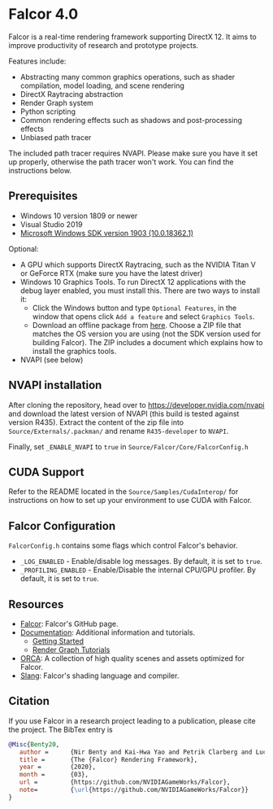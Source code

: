 # Falcor 4.0

Falcor is a real-time rendering framework supporting DirectX 12. It aims to improve productivity of research and prototype projects.

Features include:
* Abstracting many common graphics operations, such as shader compilation, model loading, and scene rendering
* DirectX Raytracing abstraction
* Render Graph system
* Python scripting
* Common rendering effects such as shadows and post-processing effects
* Unbiased path tracer

The included path tracer requires NVAPI. Please make sure you have it set up properly, otherwise the path tracer won't work. You can find the instructions below.

## Prerequisites
- Windows 10 version 1809 or newer
- Visual Studio 2019
- [Microsoft Windows SDK version 1903 (10.0.18362.1)](https://developer.microsoft.com/en-us/windows/downloads/sdk-archive)

Optional:
- A GPU which supports DirectX Raytracing, such as the NVIDIA Titan V or GeForce RTX (make sure you have the latest driver)
- Windows 10 Graphics Tools. To run DirectX 12 applications with the debug layer enabled, you must install this. There are two ways to install it:
    - Click the Windows button and type `Optional Features`, in the window that opens click `Add a feature` and select `Graphics Tools`.
    - Download an offline package from [here](https://docs.microsoft.com/en-us/windows-hardware/test/hlk/windows-hardware-lab-kit#supplemental-content-for-graphics-media-and-mean-time-between-failures-mtbf-tests). Choose a ZIP file that matches the OS version you are using (not the SDK version used for building Falcor). The ZIP includes a document which explains how to install the graphics tools.
- NVAPI (see below)

## NVAPI installation
After cloning the repository, head over to https://developer.nvidia.com/nvapi and download the latest version of NVAPI (this build is tested against version R435).
Extract the content of the zip file into `Source/Externals/.packman/` and rename `R435-developer` to `NVAPI`.

Finally, set `_ENABLE_NVAPI` to `true` in `Source/Falcor/Core/FalcorConfig.h`

## CUDA Support
Refer to the README located in the `Source/Samples/CudaInterop/` for instructions on how to set up your environment to use CUDA with Falcor.

## Falcor Configuration
`FalcorConfig.h` contains some flags which control Falcor's behavior.
- `_LOG_ENABLED` - Enable/disable log messages. By default, it is set to `true`.
- `_PROFILING_ENABLED` - Enable/Disable the internal CPU/GPU profiler. By default, it is set to `true`.

## Resources
- [Falcor](https://github.com/NVIDIAGameWorks/Falcor): Falcor's GitHub page.
- [Documentation](./Docs/index.md): Additional information and tutorials.
    - [Getting Started](./Docs/Usage/Getting-Started.md)
    - [Render Graph Tutorials](./Docs/Tutorials/index.md)
- [ORCA](https://developer.nvidia.com/orca): A collection of high quality scenes and assets optimized for Falcor.
- [Slang](https://github.com/shader-slang/slang): Falcor's shading language and compiler.

## Citation
If you use Falcor in a research project leading to a publication, please cite the project.
The BibTex entry is

```bibtex
@Misc{Benty20,
   author =      {Nir Benty and Kai-Hwa Yao and Petrik Clarberg and Lucy Chen and Simon Kallweit and Tim Foley and Matthew Oakes and Conor Lavelle and Chris Wyman},
   title =       {The {Falcor} Rendering Framework},
   year =        {2020},
   month =       {03},
   url =         {https://github.com/NVIDIAGameWorks/Falcor},
   note=         {\url{https://github.com/NVIDIAGameWorks/Falcor}}
}
```

